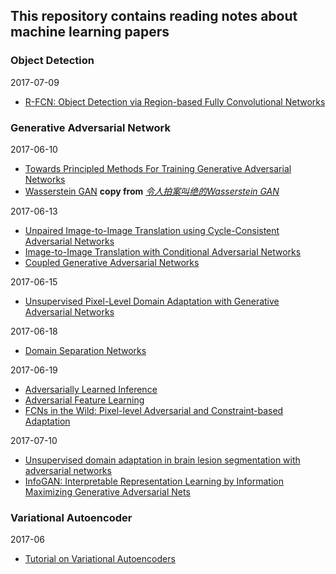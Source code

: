 ## This repository contains reading notes about machine learning papers
### Object Detection
2017-07-09
* [R-FCN: Object Detection via Region-based Fully Convolutional Networks](detection/R_FCN.md)


### Generative Adversarial Network
2017-06-10
* [Towards Principled Methods For Training Generative Adversarial Networks](gan/Towards_Principled_Methods_For_Training_Generative_Adversarial_Networks.md)
* [Wasserstein GAN](gan/Wasserstein_GAN.md) **copy from** *[令人拍案叫绝的Wasserstein GAN](https://zhuanlan.zhihu.com/p/25071913?columnSlug=f00cb0979b57ab6d7f70e287b0cba55d)*

2017-06-13
* [Unpaired Image-to-Image Translation using Cycle-Consistent Adversarial Networks](gan/Unpaired_Image-to-Image_Translation_using_Cycle-Consistent_Adversarial_Networks.md)
* [Image-to-Image Translation with Conditional Adversarial Networks](gan/Image-to-Image_Translation_with_Conditional_Adversarial_Networks.md)
* [Coupled Generative Adversarial Networks](gan/Coupled_Generative_Adversarial_Networks.md)

2017-06-15
* [Unsupervised Pixel-Level Domain Adaptation with Generative Adversarial Networks](Unsupervised_Pixel-Level_Domain_Adaptation_with_Generative_Adversarial_Networks.md)

2017-06-18
* [Domain Separation Networks](gan/Domain_Separation_Networks.md)

2017-06-19
* [Adversarially Learned Inference](gan/Adversarially_Learned_Inference.md)
* [Adversarial Feature Learning](gan/Adversarial_Feature_Learning.md)
* [FCNs in the Wild: Pixel-level Adversarial and Constraint-based Adaptation](gan/FCNs_in_the_Wild_Pixel-level_Adversarial_and_Constraint-based_Adaptation.md)

2017-07-10
* [Unsupervised domain adaptation in brain lesion segmentation with adversarial networks](gan/Unsupervised_domain_adaptation_in_brain_lesion_segmentation_with_adversarial_networks.md)
* [InfoGAN: Interpretable Representation Learning by Information Maximizing Generative Adversarial Nets](gan/InfoGAN_Interpretable_epresentation_Learning_by_Information_Maximizing_Generative_Adversarial_Nets.md)
### Variational Autoencoder
2017-06
* [Tutorial on Variational Autoencoders](vae/Tutorial_on_Variational_Autoencoders.md)
